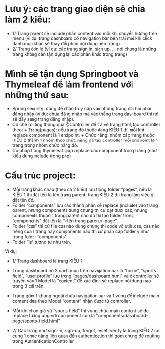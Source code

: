 # Lưu ý: các trang giao diện sẽ chia làm 2 kiểu:
- 1/ Trang parent sẽ include phần content vào mỗi khi chuyển hướng trên menu (ví dụ: trang dashboard có navigation bar bên trái mỗi khi click danh mục khác sẽ thay đổi phần nội dung bên trong)
- 2/ Trang đơn lẻ (ví dụ: các trang sign in, sign up, … nói chung là những trang không cần tận dụng lại các phần khác trong trang)

# Mình sẽ tận dụng Springboot và Thymeleaf để làm frontend với những thứ sau:
- Spring security: dùng để chặn truy cập vào những trang đòi hỏi phải đăng nhập (ví dụ: chưa đăng nhập mà vào thẳng trang dashboard thì nó sẽ đẩy sang trang đăng nhập).
- Cơ chế routing thông qua @Controller để trả về trang html, tạo controller theo:
       + Trang(pages): nếu trang đó thuộc dạng KIỂU 1 thì mỗi khi replace component là 1 endpoint.
       + Chức năng: nhóm các trang thuộc KIỂU 2 thành 1 nhóm theo chức năng để tạo controller mỗi endpoint là 1 trang trong nhóm chức năng đó.
- Cú pháp trong thymeleaf giúp replace các component trong trang (như kiểu dùng include trong php)

# Cấu trúc project:
- Mỗi trang khác nhau (theo cả 2 kiểu) lưu trong folder “pages”, nếu là KIỂU 1 thì đặt tên là tên trang parent, trang KIỂU 2 thì trang làm việc gì đặt tên đó.
- Folder “components” lưu các thành phần để replace (include) vào trang parent, những components dùng chung thì cứ đặt dưới cấp, những components thuộc 1 trang parent nào đó thì tạo folder trong “components” đặt tên là “<tên trang parent>-page”.
- Folder “css” thì cứ file css nào dùng chung thì code vô utils.css, css nào riêng của 1 trang hay components nào thì cứ phân cấp folder y như trong folder “components”.
- Folder “js” tương tự như trên.

Ví dụ:
- 1/ Trang dashboard là trang KIỂU 1:
- Trong dashboard có 3 danh mục trên navigation bar là “home”, “sports field”, “user profile” lưu trong “pages/dashboard.html” và ở controller sẽ truyền vào 1 Model là “content” để xác định sẽ replace nội dung nào trong 3 cái trên.
- Trang gồm 1 khung ngoài chứa navigation bar và 1 vùng để include main content dựa theo Model “content” nhận được từ controller.
- Mỗi khi chọn giả sử “sports field” thì vùng chứa main content sẽ đc replace tương ứng với component con là “components/dashboard-page/sports-field.html”

- 2/ Các trang như sign-in, sign-up, forgot, reset, verify là trang KIỂU 2 có cùng 1 chức năng liên quan đến authentication thì gom chung để routing trong AuthenticationController

